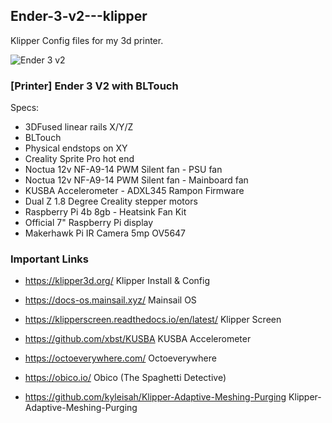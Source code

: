 ## Ender-3-v2---klipper
Klipper Config files for my 3d printer.

![Ender 3 v2](https://github.com/W17ant/Ender-3-v2---klipper/assets/147003220/b7940b86-0989-4038-b4c2-7b7211fa7141)

### [Printer] Ender 3 V2 with BLTouch

 Specs:
- 3DFused linear rails X/Y/Z
- BLTouch
- Physical endstops on XY
- Creality Sprite Pro hot end
- Noctua 12v NF-A9-14 PWM Silent fan - PSU fan
- Noctua 12v NF-A9-14 PWM Silent fan - Mainboard fan
- KUSBA Accelerometer - ADXL345 Rampon Firmware
- Dual Z 1.8 Degree Creality stepper motors
- Raspberry Pi 4b 8gb - Heatsink Fan Kit
- Official 7" Raspberry Pi display 
- Makerhawk Pi IR Camera 5mp OV5647

### Important Links

- https://klipper3d.org/
Klipper Install & Config          

- https://docs-os.mainsail.xyz/
Mainsail OS

- https://klipperscreen.readthedocs.io/en/latest/
Klipper Screen

- https://github.com/xbst/KUSBA
KUSBA Accelerometer

- https://octoeverywhere.com/
Octoeverywhere

- https://obico.io/
Obico (The Spaghetti Detective)

- https://github.com/kyleisah/Klipper-Adaptive-Meshing-Purging
Klipper-Adaptive-Meshing-Purging